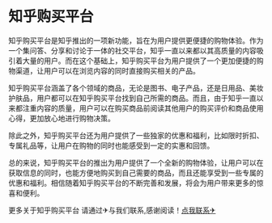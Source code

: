 # 知乎购买平台

知乎购买平台是知乎推出的一项新功能，旨在为用户提供更便捷的购物体验。作为一个集问答、分享和讨论于一体的社交平台，知乎一直以来都以其高质量的内容吸引着大量的用户。而在这个基础上，知乎购买平台为用户提供了一个更加便捷的购物渠道，让用户可以在浏览内容的同时直接购买相关的产品。

知乎购买平台涵盖了各个领域的商品，无论是图书、电子产品，还是日用品、美妆护肤品，用户都可以在知乎购买平台找到自己所需的商品。而且，由于知乎一直以来都注重内容的质量，用户可以在购买商品前阅读其他用户的购买评价和商品使用心得，更加放心地进行购物决策。

除此之外，知乎购买平台还为用户提供了一些独家的优惠和福利，比如限时折扣、专属礼品等，让用户在购物的同时也能感受到一定的实惠和回馈。

总的来说，知乎购买平台的推出为用户提供了一个全新的购物体验，让用户可以在获取信息的同时，也能方便地购买到自己需要的商品，而且还能享受到一些专属的优惠和福利。相信随着知乎购买平台的不断完善和发展，将会为用户带来更多的惊喜和便利。

更多关于知乎购买平台 请通过✈与我们联系,感谢阅读！[点我联系✈](https://mail.G208.com)